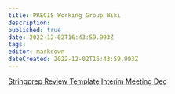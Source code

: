 ```yaml
---
title: PRECIS Working Group Wiki
description: 
published: true
date: 2022-12-02T16:43:59.993Z
tags: 
editor: markdown
dateCreated: 2022-12-02T16:43:59.993Z
---
```


[Stringprep Review Template](StringprepReviewTemplate)
[Interim Meeting Dec](InterimMeetingDec)